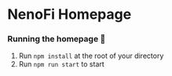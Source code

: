 # NenoFi Homepage

### **Running the homepage 👋**
1. Run `npm install` at the root of your directory
2. Run `npm run start` to start 

